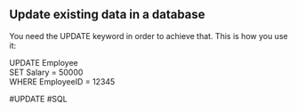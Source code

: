 
## Update existing data in a database

You need the UPDATE keyword in order to achieve that. This is how you use it:


UPDATE Employee  
SET Salary = 50000  
WHERE EmployeeID = 12345


#UPDATE
#SQL 